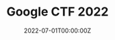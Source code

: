 ---
title: 'Google CTF 2022'
description: "14th place with team WreckTheLine"
date: 2022-07-01T00:00:00Z
---